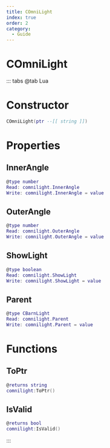```yaml
---
title: COmniLight
index: true
order: 2
category:
  - Guide
---
```


# COmniLight

::: tabs
@tab Lua
# Constructor
```lua
COmniLight(ptr --[[ string ]])
```
# Properties
## InnerAngle 
```lua
@type number
Read: comnilight.InnerAngle
Write: comnilight.InnerAngle = value
```
## OuterAngle 
```lua
@type number
Read: comnilight.OuterAngle
Write: comnilight.OuterAngle = value
```
## ShowLight 
```lua
@type boolean
Read: comnilight.ShowLight
Write: comnilight.ShowLight = value
```
## Parent 
```lua
@type CBarnLight
Read: comnilight.Parent
Write: comnilight.Parent = value
```
# Functions
## ToPtr
```lua
@returns string
comnilight:ToPtr()
```
## IsValid
```lua
@returns bool
comnilight:IsValid()
```

:::
